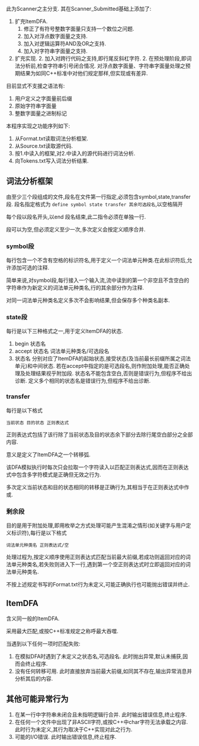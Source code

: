 此为Scanner之主分支.
其在Scanner_Submitted基础上添加了:
1. 扩充ItemDFA.
    1. 修正了有符号整数字面量只支持一个数位之问题.
    1. 加入对浮点数字面量之支持.
    1. 加入对逻辑运算符AND及OR之支持.
    1. 加入对字符串字面量之支持.
2. 扩充实现.
    2. 加入对跨行代码之支持,即行尾反斜杠字符.
    2. 在预处理阶段,即词法分析前,检查字符串引号闭合情况.
对浮点数字面量、字符串字面量处理之预期结果为如同C++标准中对他们规定那样,但实现或有差异.

目前显式不支援之语法有:
1. 用户定义之字面量前后缀
2. 原始字符串字面量
3. 整数字面量之进制标记

本程序实现之功能序列如下:
1. 从Format.txt读取词法分析框架.
2. 从Source.txt读取源代码.
3. 按1.中读入的框架,对2.中读入的源代码进行词法分析.
4. 向Tokens.txt写入词法分析结果.

## 词法分析框架
由至少三个段组成的文件,段名在文件第一行指定,必须包含symbol,state,transfer段.
段名指定格式为 `define symbol state transfer 其余可选段名`,以空格隔开

每个段以段名开头,以end 段名结束,此二指令必须在单独一行.

段可以为空,但必须定义至少一次,多次定义会按定义顺序合并.

### symbol段
每行包含一个不含有空格的标识符名,用于定义一个词法单元种类.在此标识符后,允许添加可选的注释.

简单来说,对symbol段,每行接入一个输入流,流中读到的第一个非空且不含空白的字符串作为新定义的词法单元种类名,行的其余部分作为注释.

对同一词法单元种类名定义多次不会影响结果,但会保存多个种类名副本.

### state段
每行是以下三种格式之一,用于定义ItemDFA的状态.
1. begin 状态名
2. accept 状态名 词法单元种类名/可选段名
3. 状态名
分别对应了ItemDFA的起始状态,接受状态(及当前最长前缀所属之词法单元)和中间状态.
若在accept中指定的是可选段名,则作附加处理,能否正确处理及处理结果视乎附加段.
状态名不能包含空白,否则是错误行为,但程序不给出诊断.
定义多个相同的状态名是错误行为,但程序不给出诊断.

### transfer
每行是以下格式

`当前状态 目的状态 正则表达式`

正则表达式包括了该行除了当前状态及目的状态余下部分去除行尾空白部分之全部内容.

意义是定义了ItemDFA之一个转移弧.

该DFA模拟执行时每次只会拉取一个字符读入以匹配正则表达式,因而在正则表达式中包含多字符模式是正确但无效之行为.

多次定义当前状态和目的状态相同的转移是正确行为,其相当于在正则表达式中作或.

### 剩余段
目的是用于附加处理,即用枚举之方式处理可能产生混淆之情形(如关键字与用户定义标识符),每行是以下格式

`词法单元种类名 正则表达式/空`

处理过程为,按定义顺序使用正则表达式匹配当前最大前缀,若成功则返回对应的词法单元种类名,若失败则进入下一行,遇到第一个空正则表达式时立即返回对应的词法单元种类名.

不按上述规定书写的Format.txt行为未定义,可能正确执行也可能抛出错误并终止.

## ItemDFA
含义同一般的ItemDFA.

采用最大匹配,或按C++标准规定之称呼最大吞噬.

当遇到以下任何一项时匹配失败:
1. 在模拟DFA时遇到了未定义之状态名,可选段名. 此时抛出异常,默认未捕获,因而会终止程序.
2. 没有任何转移可用. 此时直接放弃当前最大前缀,如同其不存在,输出异常消息并分析其后的内容.

## 其他可能异常行为
1. 在某一行中字符串未闭合且未指明逻辑行合并. 此时输出错误信息,终止程序.
2. 在任何一个文件中出现了非ASCII字符,或按C++中char字符无法承载之内容. 此时行为未定义,其行为取决于C++实现对此之行为.
3. 可能的I/O错误. 此时输出错误信息,终止程序.
